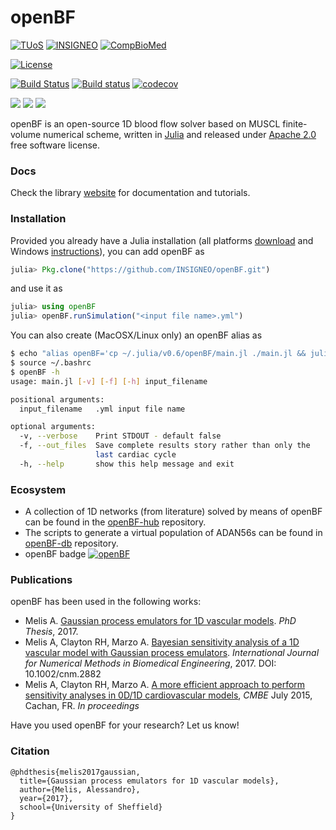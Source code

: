 # __openBF__

[![TUoS](https://img.shields.io/badge/-The%20University%20of%20Sheffield-blue.svg?colorA=ffffff&colorB=009fe3&logo=data%3Aimage%2Fpng%3Bbase64%2CiVBORw0KGgoAAAANSUhEUgAAAA4AAAAOCAMAAAAolt3jAAABsFBMVEUAAABmZplVVYBLPHheUYZJPXlSR3pCOnNgWIdoYI9FPnVMQXc0JGM0KmhEOXI0MW8xMW2Ph6yYkrOWj6%2BOiayinLqWkbIcWJkdWJezrsW2sciclrWmoL0cWpkbXJuCfqQVba4Vba2tqsKBgKWXkbGgm7ioo7%2Bln7umobyppcClob0RdrgSd7ikoLuXkbEeeKwieqmYkrKkn7sAneAAn%2BMBnN8Dn%2BIEj9IEkNQEoOMFi88GicwHnuAInuAVaqkVgrEWa6sWiskYj84ek88mk8wmqOInqOIqhrA4qd45qd87kaA8q988q%2BA9qN0%2Fk51Aqd1CqdxCqd1JnqtNnc9OnKVPnItSmsZUmqZVlsFVnYZVns1bst9ds99ftN9isNtitN9joa1msdtnveZqoaRqrNZqvuZsrdZvk2lylWR0nKZ2oJx%2BfKOBf6WEn5eGr3iIr3eduNWfmbifmrifudWim6mjnKmloLymrz2psTuuqb6uqsOwq8C0taG2tqS4tqy4tra6uTC6ui6%2FsCK%2FsCPBvdHDv9LFwtfGwtjOy9rPzdvUlaHmkpb%2B%2FPz%2B%2Fv7%2F%2FPz%2F%2F%2F9OZpcfAAAAM3RSTlMABQYRExUZHyAgJS8xMTFTVFleZmiJkpOTmp2oqba9wsTFxcfO0dPX3OLj5%2Bf19v39%2Fv4kncL4AAAAvElEQVR4AWNgYBIQV9Q20NdRkOBnZGBg4DExTQ9taIzMMDbhA3PdzMqbmyosXaHc4kCvvHy%2FgAIINzElvL%2B%2FvzcoLQ7E5bX1TOhq624P8bDhBnLZTEwye%2Fr7%2BpNNTFgYgMApJreuprY%2BK94RyOGSlEv19XZx9vFPkpViZ1BRZ7WKdq%2Bsto%2B1ZtZQYhAp1FS2iCopDTaX1yoSZmDgkNHrsAuLcOjUleZkAAGxqtbsnJYyUQYoEFIzMlQVBLEA%2FZgsl9iPrB4AAAAASUVORK5CYII%3D)](https://www.sheffield.ac.uk)
[![INSIGNEO](https://img.shields.io/badge/%20-INSIGNEO-red.svg?colorA=ffffff&colorB=cf2020&logo=data%3Aimage%2Fpng%3Bbase64%2CiVBORw0KGgoAAAANSUhEUgAAAA4AAAAOCAMAAAAolt3jAAABC1BMVEUAAAD%2FAAC%2FAADMGhrRFxfSHh7VHBzJGxvTISHKICDMHx%2FOHR3RJCTTIyPOISHPICDMHR3NIyPNICDRISHQHx%2FQHx%2FOHx%2FQISHOICDQICDQHx%2FOHx%2FPISHQISHQICDOICDQISHOICDQICDPISHPICDQISHPICDPICDOHx%2FPISHPISHQISHPICDPISHPISHQICDOICDOICDPHx%2FPICDPICDOICDPICDPICDPICDPHx%2FPICDPICDQICDPICDPHx%2FQISHOICDPICDPICDPICDPICDPHx%2FMISHOICDPICDQICDPICDPISHPHx%2FPICDPICDPICDPICDPICDPICDOICDPHx%2FPICDPICDPICDPICDi8V76AAAAWHRSTlMAAgQKCxESExcYGRocHR8gIyRITVFSU1ZYYWJjZGZnaWxucXV5fH%2BAg4SFjI%2BUlZeYqKuusbK2ubrDxcbHycvMzdHU2Nrb4uLl5%2Bnq6%2Bzt7u%2F09vf7%2FP3%2B%2FHERCQAAAKVJREFUeAEdx%2BVCg2AAhtHHAANDMQRD7ECwO7DDjViM7b3%2FK9n4zr9Dxdk6jjc4s02si46kK7tMLGDuW%2Fq%2FvdxZlt5shh7VWhsGTqWvTVYll0q4PjMyy7VuYHQ7nIL98oVMAey183sI9EtNPpzXfz7BV8aHIpi%2Fe3ch1iuHysYxnFxHTDf1bD7xpMKBxa6Kk6WVKFXPY8BLZTQWMMYOHvK%2FZHcS6AOapR0V%2FpSSVQAAAABJRU5ErkJggg%3D%3D)](https://insigneo.org/)
[![CompBioMed](https://img.shields.io/badge/%20-CompBioMed-yellow.svg?colorA=00&colorB=f4b540&logo=data%3Aimage%2Fpng%3Bbase64%2CiVBORw0KGgoAAAANSUhEUgAAAAoAAAAQCAMAAAAYoR5yAAAA81BMVEUAAAD%2F%2F%2F%2Bqqqr%2F%2F8z%2FzLP%2FyKT%2F1ar%2F4KP%2F9dj%2F5L%2Fm1bP%2F3bv%2Fx4Dw4eHbzJn%2F26%2F52Zn%2FzobQypT%2F6LveyLH%2FyID63d3%2F05P%2Fx3nt19fZzbT%2Fv2Dx0sHk0NDPtX7%2Fxln207D53abEr3f8vFjx1Jz%2FxWP%2FvmL%2FwWT%2Fw0f8vk7t0aj12aLBsnzz0qbTvZritmTAq3vWtF6%2FrIHHr4rJsor6vGPYu3vCsIft17rewJLCq3nw267KtYn%2Fv1vKtJL%2FvFPzz5v547H536P9uE%2FLrG7LsnHGsHbyvmXexIzWq130qkP3y3%2F8tUr3yYD6s0T8sz78tETsoiaWAAAAUXRSTlMAAgMFCg4YGRocHh4gIiMjKCorLS4uNDQ3OT1ISkxPUFFTVldYXV5eYWJkZWdnaGlqamttbW9wcXN1dnh5e35%2Bf3%2BAgYSFio6Sl5ydn6GkqK2fR9KlAAAAd0lEQVQI1zXGRQKCABRAwWdhY3d3t9iJ3d7%2FNC74zmo4H%2FH4AGBxoWIzetKUnDFu321c2vtUrdLx0y5j8oj9u3sPzFL9Ps9K86%2FmSho5FK77sgmglGKamLUA6gH6rkzHDzTcBDfe6BJYO6A4DKdDFmpOQG2PuskfKZ4MqTH%2F64gAAAAASUVORK5CYII%3D)](http://www.compbiomed.eu/)

[![License](https://img.shields.io/badge/License-Apache%202.0-blue.svg)](https://opensource.org/licenses/Apache-2.0)

[![Build Status](https://travis-ci.org/INSIGNEO/openBF.svg?branch=master)](https://travis-ci.org/INSIGNEO/openBF) [![Build status](https://ci.appveyor.com/api/projects/status/88aoe1wo7nd2ao4l?svg=true&passingText=win64%20build%20passing&failingText=win64%20build%20fails)](https://ci.appveyor.com/project/alemelis/openbf) [![codecov](https://codecov.io/gh/INSIGNEO/openBF/branch/master/graph/badge.svg)](https://codecov.io/gh/INSIGNEO/openBF)

[![](https://img.shields.io/badge/Julia%20v0.3.11%20--%200.5-Tests%20pass%20v0.3.11-green.svg)](https://github.com/INSIGNEO/openBF/releases/tag/v0.3.11) [![](https://img.shields.io/badge/Julia%20v0.6.x-Tests%20pass%20v0.6.3-green.svg)](https://github.com/INSIGNEO/openBF/releases/tag/v0.6.3) [![](https://img.shields.io/badge/Julia%20v0.7%2B-Tests%20pass%20v0.7.0-green.svg)]()

openBF is an open-source 1D blood flow solver based on MUSCL finite-volume numerical scheme, written in [Julia](https://julialang.org/downloads/) and released under [Apache 2.0](http://www.apache.org/licenses/LICENSE-2.0) free software license.

### Docs

Check the library [website](https://INSIGNEO.github.io/openBF/Docs/index.html) for documentation and tutorials.

### Installation

Provided you already have a Julia installation (all platforms [download](https://julialang.org/downloads/) and Windows [instructions](http://wallyxie.com/weblog/adding-julia-windows-path-command-prompt/)), you can add openBF as

```julia
julia> Pkg.clone("https://github.com/INSIGNEO/openBF.git")
```

and use it as

```julia
julia> using openBF
julia> openBF.runSimulation("<input file name>.yml")
```

You can also create (MacOSX/Linux only) an openBF alias as

```bash
$ echo "alias openBF='cp ~/.julia/v0.6/openBF/main.jl ./main.jl && julia main.jl $1'" >> ~/.bashrc
$ source ~/.bashrc
$ openBF -h
usage: main.jl [-v] [-f] [-h] input_filename

positional arguments:
  input_filename   .yml input file name

optional arguments:
  -v, --verbose    Print STDOUT - default false
  -f, --out_files  Save complete results story rather than only the
                   last cardiac cycle
  -h, --help       show this help message and exit
```

### Ecosystem

- A collection of 1D networks (from literature) solved by means of openBF can be found in the [openBF-hub](https://github.com/alemelis/openBF-hub) repository.
- The scripts to generate a virtual population of ADAN56s can be found in [openBF-db](https://github.com/alemelis/openBF-db) repository.
- openBF badge [![openBF](https://img.shields.io/badge/-openBF-red.svg?colorA=ffffff&colorB=008080&logo=data%3Aimage%2Fpng%3Bbase64%2CiVBORw0KGgoAAAANSUhEUgAAABQAAAAOCAQAAACFzfR7AAAA10lEQVQoz4XQIUvDARCG8R%2BCaUEEqwwMwyKCYbImLCp%2BAoPJpMWyYFnfN1BBP4IGk0FkYBkyDYJgkBXTUOcYbFM8g0M3t%2F98rhz3Pnfh6GfKg7bQ8exG1hh2xE%2B9SCeLuT4xlC39RkeKUr1%2B1uWAGMKF%2Be9wW7gzgzX1IS2EhhVIaQnnSj6HlEerCsKrObgeeSeEPfvy7oUzqCaKVzLy3oUnpnWFsi3txIUP6%2BwKdQvIuh2pvdmAUwcyvfdM2PwjNx0mvz3tRAgVOZPGciw0LfqXmprlwdEX%2F8%2BRhjBYrRoAAAAASUVORK5CYII%3D)](https://github.com/INSIGNEO/openBF)

### Publications

openBF has been used in the following works:

- Melis A. [Gaussian process emulators for 1D vascular models](http://etheses.whiterose.ac.uk/19175/). _PhD Thesis_, 2017.
- Melis A, Clayton RH, Marzo A. [Bayesian sensitivity analysis of a 1D vascular model with Gaussian process emulators](http://rdcu.be/AqLm). _International Journal for Numerical Methods in Biomedical Engineering_, 2017. DOI: 10.1002/cnm.2882
- Melis A, Clayton RH, Marzo A. [A more efficient approach to perform sensitivity analyses in 0D/1D cardiovascular models](http://www.compbiomed.net/2015/cmbe-proceedings.htm), _CMBE_ July 2015, Cachan, FR. _In proceedings_

Have you used openBF for your research? Let us know!

### Citation

```
@phdthesis{melis2017gaussian,
  title={Gaussian process emulators for 1D vascular models},
  author={Melis, Alessandro},
  year={2017},
  school={University of Sheffield}
}
```
